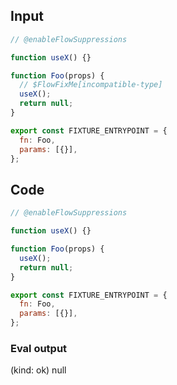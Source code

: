 
## Input

```javascript
// @enableFlowSuppressions

function useX() {}

function Foo(props) {
  // $FlowFixMe[incompatible-type]
  useX();
  return null;
}

export const FIXTURE_ENTRYPOINT = {
  fn: Foo,
  params: [{}],
};

```

## Code

```javascript
// @enableFlowSuppressions

function useX() {}

function Foo(props) {
  useX();
  return null;
}

export const FIXTURE_ENTRYPOINT = {
  fn: Foo,
  params: [{}],
};

```
      
### Eval output
(kind: ok) null

